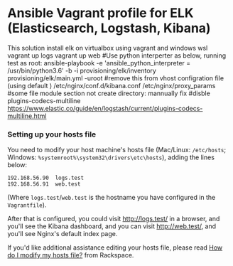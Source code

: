 # Ansible Vagrant profile for ELK (Elasticsearch, Logstash, Kibana)
This solution install elk on virtualbox using vagrant and windows wsl
vagrant up logs
vagrant up web
#Use python interperter as below, running test as root:
  ansible-playbook -e 'ansible_python_interpreter = /usr/bin/python3.6' -b -i provisioning/elk/inventory provisioning/elk/main.yml -uroot
   #remove this from vhost configration file (using default ) /etc/nginx/conf.d/kibana.conf
 /etc/nginx/proxy_params
 #some file module section not create directory: mannually fix
 #disble plugins-codecs-multiline
 https://www.elastic.co/guide/en/logstash/current/plugins-codecs-multiline.html
### Setting up your hosts file

You need to modify your host machine's hosts file (Mac/Linux: `/etc/hosts`; Windows: `%systemroot%\system32\drivers\etc\hosts`), adding the lines below:

    192.168.56.90  logs.test
    192.168.56.91  web.test

(Where `logs.test`/`web.test` is the hostname you have configured in the `Vagrantfile`).

After that is configured, you could visit http://logs.test/ in a browser, and you'll see the Kibana dashboard, and you can visit http://web.test/, and you'll see Nginx's default index page.

If you'd like additional assistance editing your hosts file, please read [How do I modify my hosts file?](http://docs.rackspace.com/support/how-to/modify-your-hosts-file/) from Rackspace.


